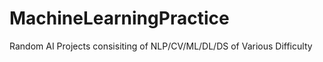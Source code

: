 # MachineLearningPractice

Random AI Projects consisiting of NLP/CV/ML/DL/DS of Various Difficulty


